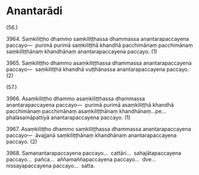 

# Anantarādi







(56.)

3964\. Saṃkiliṭṭho dhammo saṃkiliṭṭhassa dhammassa anantarapaccayena paccayo—  purimā purimā saṃkiliṭṭhā khandhā pacchimānaṃ pacchimānaṃ saṃkiliṭṭhānaṃ khandhānaṃ anantarapaccayena paccayo. (1)

3965\. Saṃkiliṭṭho dhammo asaṃkiliṭṭhassa dhammassa anantarapaccayena paccayo—  saṃkiliṭṭhā khandhā vuṭṭhānassa anantarapaccayena paccayo. (2)

(57.)

3966\. Asaṃkiliṭṭho dhammo asaṃkiliṭṭhassa dhammassa anantarapaccayena paccayo—  purimā purimā asaṃkiliṭṭhā khandhā pacchimānaṃ pacchimānaṃ asaṃkiliṭṭhānaṃ khandhānaṃ…pe…  phalasamāpattiyā anantarapaccayena paccayo. (1)

3967\. Asaṃkiliṭṭho dhammo saṃkiliṭṭhassa dhammassa anantarapaccayena paccayo—  āvajjanā saṃkiliṭṭhānaṃ khandhānaṃ anantarapaccayena paccayo. (2)

3968\. Samanantarapaccayena paccayo…  cattāri…  sahajātapaccayena paccayo…  pañca…  aññamaññapaccayena paccayo…  dve…  nissayapaccayena paccayo…  satta.




